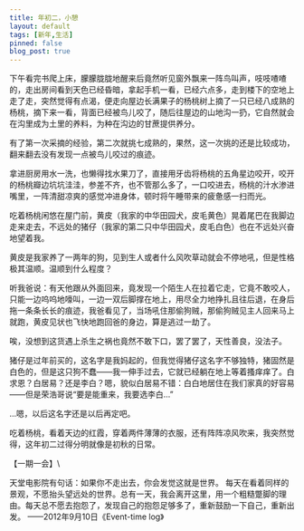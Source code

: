 ```yaml
---
title: 年初二，小憩
layout: default
tags: [新年,生活]
pinned: false
blog_post: true
---
```


下午看完书爬上床，朦朦胧胧地醒来后竟然听见窗外飘来一阵鸟叫声，吱吱喳喳的，走出房间看到天色已经昏暗，拿起手机一看，已经六点多，走到楼下的空地上走了走，突然觉得有点渴，便走向屋边长满果子的杨桃树上摘了一只已经八成熟的杨桃，摘下来一看，背面已经被鸟儿咬了，随后往屋边的山地沟一扔，它自然就会在沟里成为土里的养料，为种在沟边的甘蔗提供养分。

有了第一次采摘的经验，第二次就挑七成熟的，果然，这一次挑的还是比较成功，翻来翻去没有发现一点被鸟儿咬过的痕迹。

拿进厨房用水一洗，也懒得找水果刀了，直接用牙齿将杨桃的五角星边咬开，咬开的杨桃瓣边坑坑洼洼，参差不齐，也不管那么多了，一口咬进去，杨桃的汁水渗进嘴里，一阵清甜凉爽的感觉冲进身体，顿时将午睡带来的疲惫感一扫而光。

吃着杨桃闲悠在屋门前，黄皮（我家的中华田园犬，皮毛黄色）晃着尾巴在我脚边走来走去，不远处的猪仔（我家的第二只中华田园犬，皮毛白色）也在不远处兴奋地望着我。

黄皮是我家养了一两年的狗，见到生人或者什么风吹草动就会不停地吼，但是性格极其温顺。温顺到什么程度？

听我爸说：有天他跟从外面回来，竟发现一个陌生人在拉着它走，它竟不敢咬人，只能一边呜呜地嚎叫，一边一双后脚撑在地上，用尽全力地挣扎且往后退，在身后拖一条条长长的痕迹，我爸看见了，当场吼住那偷狗贼，那偷狗贼见主人回来马上就跑，黄皮见状也飞快地跑回爸的身边，算是逃过一劫了。

唉，没想到这货遇上杀生之祸也竟然不敢下口，罢了罢了，天性善良，没法子。



猪仔是过年前买的，这名字是我妈起的，但我觉得猪仔这名字不够独特，猪固然是白色的，但是这只狗不蠢——我一伸手过去，它就已经躺在地上等着搔痒痒了。白求恩？白居易？还是李白？嗯，貌似白居易不错：白白地居住在我们家真的好容易——但是荣浩哥说“要是能重来，我要选李白…”

…嗯，以后这名字还是以后再定吧。

吃着杨桃，看着天边的红霞，穿着两件薄薄的衣服，还有阵阵凉风吹来，我突然觉得，这年初二过得分明就像是初秋的日常。

【一期一会】\

天堂电影院有句话：如果你不走出去，你会发觉这就是世界。
每天在看着同样的景观，不愿抬头望远处的世界。总有一天，我会离开这里，用一个粗糙蹩脚的理由。每天总不愿去抱怨了，发现自己的抱怨足够多了，重新鼓励一下自己，重新出发。
——2012年9月10日《Event-time log》
